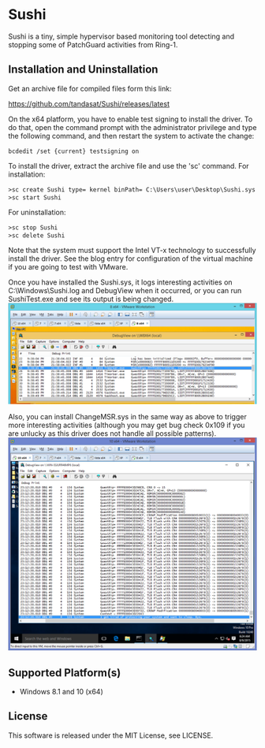 Sushi
======

Sushi is a tiny, simple hypervisor based monitoring tool detecting and stopping
some of PatchGuard activities from Ring-1.


Installation and Uninstallation
--------------------------------

Get an archive file for compiled files form this link:

   https://github.com/tandasat/Sushi/releases/latest

On the x64 platform, you have to enable test signing to install the driver.
To do that, open the command prompt with the administrator privilege and type 
the following command, and then restart the system to activate the change:

    bcdedit /set {current} testsigning on

To install the driver, extract the archive file and use the 'sc' command. For 
installation:

    >sc create Sushi type= kernel binPath= C:\Users\user\Desktop\Sushi.sys
    >sc start Sushi

For uninstallation:

    >sc stop Sushi
    >sc delete Sushi

Note that the system must support the Intel VT-x technology to successfully
install the driver. See the blog entry for configuration of the virtual machine
if you are going to test with VMware.

Once you have installed the Sushi.sys, it logs interesting activities on 
C:\Windows\Sushi.log and DebugView when it occurred, or you can run 
SushiTest.exe and see its output is being changed.
![Basic Output](/img/basic_output.png)

Also, you can install ChangeMSR.sys in the same way as above to trigger more 
interesting activities (although you may get bug check 0x109 if you are unlucky
as this driver does not handle all possible patterns).
![Detected](/img/detected.png)


Supported Platform(s)
----------------------
- Windows 8.1 and 10 (x64)


License
--------
This software is released under the MIT License, see LICENSE.
